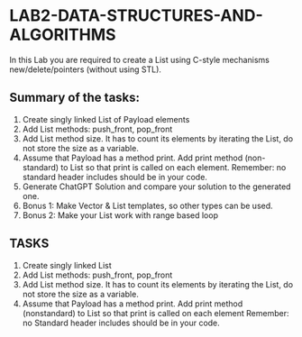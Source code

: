 # LAB2-DATA-STRUCTURES-AND-ALGORITHMS

In this Lab you are required to create a List using C-style mechanisms new/delete/pointers (without using STL).

## Summary of the tasks:
1. Create singly linked List of Payload elements
2. Add List methods: push_front, pop_front
3. Add List method size. It has to count its elements by iterating the List, do not
store the size as a variable.
4. Assume that Payload has a method print. Add print method (non- standard)
to List so that print is called on each element. Remember: no standard header
includes should be in your code.
5. Generate ChatGPT Solution and compare your solution to the generated one.
6. Bonus 1: Make Vector & List templates, so other types can be used.
7. Bonus 2: Make your List work with range based loop


## TASKS 
1. Create singly linked List
2. Add List methods: push_front, pop_front
3. Add List method size. It has to count its elements by iterating the List, do not store the size as a variable.
4. Assume that Payload has a method print. Add print method (nonstandard) to List so that print is called on each element Remember: no Standard header includes should be in your code.


